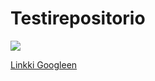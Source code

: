 # Testirepositorio

![](https://www.google.fi/url?sa=i&rct=j&q=&esrc=s&source=images&cd=&cad=rja&uact=8&ved=0ahUKEwi8qJ-AyJLWAhVQUlAKHc6vAEkQjRwIBw&url=https%3A%2F%2Fwww.mustijamirri.fi%2Fmihin-kissa-kiintyy&psig=AFQjCNG4cXL0e8AWg0cUtk1nT64oCDPU-A&ust=1504856104445603)

[Linkki Googleen](https://www.google.com)